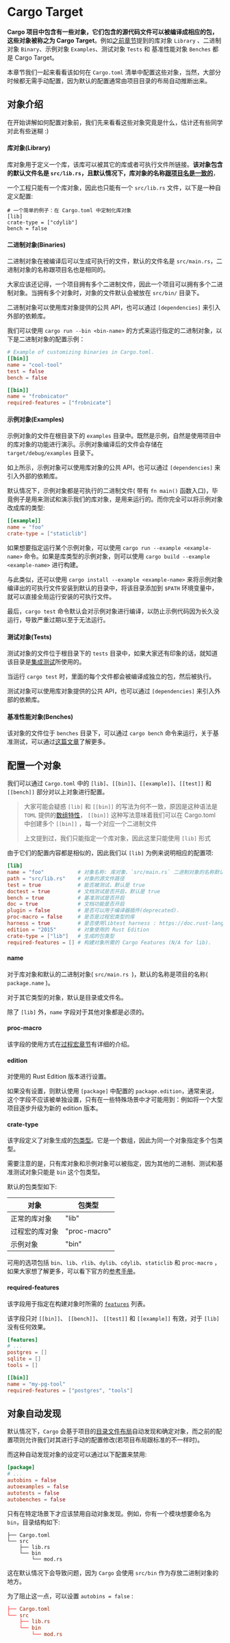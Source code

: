 # Cargo Target

**Cargo 项目中包含有一些对象，它们包含的源代码文件可以被编译成相应的包，这些对象被称之为 Cargo Target**。例如[之前章节](https://course.rs/toolchains/cargo/guide/package-layout.html)提到的库对象 `Library` 、二进制对象 `Binary`、示例对象 `Examples`、测试对象 `Tests` 和 基准性能对象 `Benches` 都是 Cargo Target。

本章节我们一起来看看该如何在 `Cargo.toml` 清单中配置这些对象，当然，大部分时候都无需手动配置，因为默认的配置通常由项目目录的布局自动推断出来。

## 对象介绍

在开始讲解如何配置对象前，我们先来看看这些对象究竟是什么，估计还有些同学对此有些迷糊 :)

#### 库对象(Library)

库对象用于定义一个库，该库可以被其它的库或者可执行文件所链接。**该对象包含的默认文件名是 `src/lib.rs`，且默认情况下，库对象的名称[跟项目名是一致的](https://course.rs/basic/crate-module/crate.html#package)**，

一个工程只能有一个库对象，因此也只能有一个 `src/lib.rs` 文件，以下是一种自定义配置:

```shell
# 一个简单的例子：在 Cargo.toml 中定制化库对象
[lib]
crate-type = ["cdylib"]
bench = false
```

#### 二进制对象(Binaries)

二进制对象在被编译后可以生成可执行的文件，默认的文件名是 `src/main.rs`，二进制对象的名称跟项目名也是相同的。

大家应该还记得，一个项目拥有多个二进制文件，因此一个项目可以拥有多个二进制对象。当拥有多个对象时，对象的文件默认会被放在 `src/bin/` 目录下。

二进制对象可以使用库对象提供的公共 API，也可以通过 `[dependencies]` 来引入外部的依赖库。

我们可以使用 `cargo run --bin <bin-name>` 的方式来运行指定的二进制对象，以下是二进制对象的配置示例：

```toml
# Example of customizing binaries in Cargo.toml.
[[bin]]
name = "cool-tool"
test = false
bench = false

[[bin]]
name = "frobnicator"
required-features = ["frobnicate"]
```

#### 示例对象(Examples)

示例对象的文件在根目录下的 `examples` 目录中。既然是示例，自然是使用项目中的库对象的功能进行演示。示例对象编译后的文件会存储在 `target/debug/examples` 目录下。

如上所示，示例对象可以使用库对象的公共 API，也可以通过 `[dependencies]` 来引入外部的依赖库。

默认情况下，示例对象都是可执行的二进制文件( 带有 `fn main()` 函数入口)，毕竟例子是用来测试和演示我们的库对象，是用来运行的。而你完全可以将示例对象改成库的类型:

```toml
[[example]]
name = "foo"
crate-type = ["staticlib"]
```

如果想要指定运行某个示例对象，可以使用 `cargo run --example <example-name>` 命令。如果是库类型的示例对象，则可以使用 `cargo build --example <example-name>` 进行构建。

与此类似，还可以使用 `cargo install --example <example-name>` 来将示例对象编译出的可执行文件安装到默认的目录中，将该目录添加到 `$PATH` 环境变量中，就可以直接全局运行安装的可执行文件。

最后，`cargo test` 命令默认会对示例对象进行编译，以防止示例代码因为长久没运行，导致严重过期以至于无法运行。

#### 测试对象(Tests)

测试对象的文件位于根目录下的 `tests` 目录中，如果大家还有印象的话，就知道该目录是[集成测试](https://course.rs/test/unit-integration-test.html#集成测试)所使用的。

当运行 `cargo test` 时，里面的每个文件都会被编译成独立的包，然后被执行。

测试对象可以使用库对象提供的公共 API，也可以通过 `[dependencies]` 来引入外部的依赖库。

#### 基准性能对象(Benches)

该对象的文件位于 `benches` 目录下，可以通过 `cargo bench` 命令来运行，关于基准测试，可以通过[这篇文章](https://course.rs/test/benchmark.html)了解更多。

## 配置一个对象

我们可以通过 `Cargo.toml` 中的 `[lib]`、`[[bin]]`、`[[example]]`、`[[test]]` 和 `[[bench]]` 部分对以上对象进行配置。

> 大家可能会疑惑 `[lib]` 和 `[[bin]]` 的写法为何不一致，原因是这种语法是 `TOML` 提供的[数组特性](https://toml.io/en/v1.0.0-rc.3#array-of-tables)， `[[bin]]` 这种写法意味着我们可以在 Cargo.toml 中创建多个 `[[bin]]` ，每一个对应一个二进制文件
>
> 上文提到过，我们只能指定一个库对象，因此这里只能使用 `[lib]` 形式

由于它们的配置内容都是相似的，因此我们以 `[lib]` 为例来说明相应的配置项:

```toml
[lib]
name = "foo"           # 对象名称: 库对象、`src/main.rs` 二进制对象的名称默认是项目名
path = "src/lib.rs"    # 对象的源文件路径
test = true            # 能否被测试，默认是 true
doctest = true         # 文档测试是否开启，默认是 true
bench = true           # 基准测试是否开启
doc = true             # 文档功能是否开启
plugin = false         # 是否可以用于编译器插件(deprecated).
proc-macro = false     # 是否是过程宏类型的库
harness = true         # 是否使用libtest harness : https://doc.rust-lang.org/stable/rustc/tests/index.html
edition = "2015"       # 对象使用的 Rust Edition
crate-type = ["lib"]   # 生成的包类型
required-features = [] # 构建对象所需的 Cargo Features (N/A for lib).
```

#### name

对于库对象和默认的二进制对象( `src/main.rs `)，默认的名称是项目的名称( `package.name` )。

对于其它类型的对象，默认是目录或文件名。

除了 `[lib]` 外，`name` 字段对于其他对象都是必须的。

#### proc-macro

该字段的使用方式在[过程宏章节](https://course.rs/advance/macro.html#定义过程宏)有详细的介绍。

#### edition

对使用的 Rust Edition 版本进行设置。

如果没有设置，则默认使用 `[package]` 中配置的 `package.edition`，通常来说，这个字段不应该被单独设置，只有在一些特殊场景中才可能用到：例如将一个大型项目逐步升级为新的 edition 版本。

#### crate-type

该字段定义了对象生成的[包类型](https://doc.rust-lang.org/stable/reference/linkage.html)。它是一个数组，因此为同一个对象指定多个包类型。

需要注意的是，只有库对象和示例对象可以被指定，因为其他的二进制、测试和基准测试对象只能是 `bin` 这个包类型。

默认的包类型如下:

| 对象           | 包类型       |
| -------------- | ------------ |
| 正常的库对象   | "lib"        |
| 过程宏的库对象 | "proc-macro" |
| 示例对象       | "bin"        |

可用的选项包括 `bin`、`lib`、`rlib`、`dylib`、`cdylib`、`staticlib` 和 `proc-macro` ，如果大家想了解更多，可以看下官方的[参考手册](https://doc.rust-lang.org/stable/reference/linkage.html)。

#### required-features

该字段用于指定在构建对象时所需的 [`features`](https://course.rs/toolchains/cargo/reference/features.html) 列表。

该字段只对 `[[bin]]`、 `[[bench]]`、 `[[test]]` 和 `[[example]]` 有效，对于 `[lib]` 没有任何效果。

```toml
[features]
# ...
postgres = []
sqlite = []
tools = []

[[bin]]
name = "my-pg-tool"
required-features = ["postgres", "tools"]
```

## 对象自动发现

默认情况下，`Cargo` 会基于项目的[目录文件布局](https://course.rs/toolchains/cargo/guide/package-layout.html)自动发现和确定对象，而之前的配置项则允许我们对其进行手动的配置修改(若项目布局跟标准的不一样时)。

而这种自动发现对象的设定可以通过以下配置来禁用:

```toml
[package]
# ...
autobins = false
autoexamples = false
autotests = false
autobenches = false
```

只有在特定场景下才应该禁用自动对象发现。例如，你有一个模块想要命名为 `bin`，目录结构如下:

```shell
├── Cargo.toml
└── src
    ├── lib.rs
    └── bin
        └── mod.rs
```

这在默认情况下会导致问题，因为 `Cargo` 会使用 `src/bin` 作为存放二进制对象的地方。

为了阻止这一点，可以设置 `autobins = false` :

```toml
├── Cargo.toml
└── src
    ├── lib.rs
    └── bin
        └── mod.rs
```
